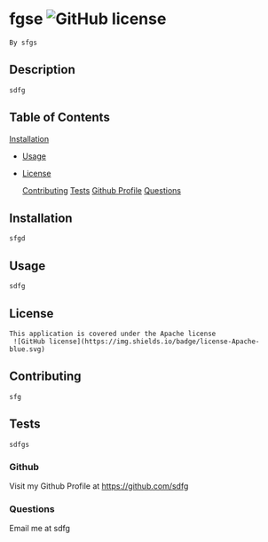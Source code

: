 # fgse ![GitHub license](https://img.shields.io/badge/license-Apache-blue.svg)
    By sfgs

## Description
    sdfg
    
## Table of Contents
  [Installation](#installation)
    
* [Usage](#usage)

    
* [License](#license)

    [Contributing](#contributing)
    [Tests](#tests)
    [Github Profile](#github)
    [Questions](#questions)

## Installation
    sfgd
    
## Usage
    sdfg

## License
    This application is covered under the Apache license
     ![GitHub license](https://img.shields.io/badge/license-Apache-blue.svg)

## Contributing
    sfg
    
## Tests
    sdfgs
    
### Github
  Visit my Github Profile at https://github.com/sdfg

### Questions 
  Email me at sdfg

